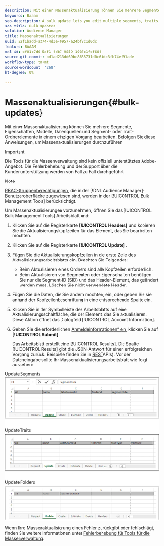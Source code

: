 ```yaml
---
description: Mit einer Massenaktualisierung können Sie mehrere Segmente, Eigenschaften, Modelle, Datenquellen und Segment- oder Trait-Ordnerelemente in einem einzigen Vorgang bearbeiten. Befolgen Sie diese Anweisungen, um Massenaktualisierungen durchzuführen.
keywords: Baaam
seo-description: A bulk update lets you edit multiple segments, traits, models, data sources, and segment or trait folder elements in a single operation. Follow these instructions to make bulk updates.
seo-title: Bulk Updates
solution: Audience Manager
title: Massenaktualisierungen
uuid: 22f1badd-a274-4d3e-9957-a24bf8c1d0dc
feature: BAAAM
exl-id: ef01c7d0-5af1-4db7-9859-1087c1fef684
source-git-commit: bd1ad233dd69bc8683731d0c63dc3fb74ef91ade
workflow-type: tm+mt
source-wordcount: '268'
ht-degree: 0%

---
```


# Massenaktualisierungen{#bulk-updates}

Mit einer Massenaktualisierung können Sie mehrere Segmente, Eigenschaften, Modelle, Datenquellen und Segment- oder Trait-Ordnerelemente in einem einzigen Vorgang bearbeiten. Befolgen Sie diese Anweisungen, um Massenaktualisierungen durchzuführen.

>[!IMPORTANT]
>
>Die Tools für die Massenverwaltung sind kein offiziell unterstütztes Adobe-Angebot. Die Fehlerbehebung und der Support über die Kundenunterstützung werden von Fall zu Fall durchgeführt.

<!-- 

t_bulk_updates.xml

 -->

>[!NOTE]
>
>[RBAC-Gruppenberechtigungen](../../features/administration/administration-overview.md), die in der [!DNL Audience Manager]-Benutzeroberfläche zugewiesen sind, werden in der [!UICONTROL Bulk Management Tools] berücksichtigt.

Um Massenaktualisierungen vorzunehmen, öffnen Sie das [!UICONTROL Bulk Management Tools] Arbeitsblatt und:

1. Klicken Sie auf die Registerkarte **[!UICONTROL Headers]** und kopieren Sie die Aktualisierungskopfzeilen für das Element, das Sie bearbeiten möchten.
2. Klicken Sie auf die Registerkarte **[!UICONTROL Update]** .
3. Fügen Sie die Aktualisierungskopfzeilen in die erste Zeile des Aktualisierungsarbeitsblatts ein. Beachten Sie Folgendes:

   * Beim Aktualisieren eines Ordners sind alle Kopfzeilen erforderlich.
   * Beim Aktualisieren von Segmenten oder Eigenschaften benötigen Sie nur die Segment-ID (SID) und das Header-Element, das geändert werden muss. Löschen Sie nicht verwendete Header.

4. Fügen Sie die Daten, die Sie ändern möchten, ein, oder geben Sie sie anhand der Kopfzeilenbeschriftung in eine entsprechende Spalte ein.
5. Klicken Sie in der Symbolleiste des Arbeitsblatts auf eine Aktualisierungsschaltfläche, die der        Element, das Sie aktualisieren.
Diese Aktion öffnet das Dialogfeld [!UICONTROL Account Information].

6. Geben Sie die erforderlichen [Anmeldeinformationen“ ein &#x200B;](../../reference/bulk-management-tools/bulk-management-intro.md#auth-reqs) klicken Sie auf **[!UICONTROL Submit]**.

   Das Arbeitsblatt erstellt eine [!UICONTROL Results]. Die Spalte [!UICONTROL Results] gibt die JSON-Antwort für einen erfolgreichen Vorgang zurück. Beispiele finden Sie in [REST](../../api/rest-api-main/rest-api-main.md)APIs). Vor der Dateneingabe sollte Ihr Massenaktualisierungsarbeitsblatt wie folgt aussehen:

![](assets/update.png)

Wenn Ihre Massenaktualisierung einen Fehler zurückgibt oder fehlschlägt, finden Sie weitere Informationen unter [Fehlerbehebung für Tools für die Massenverwaltung](../../reference/bulk-management-tools/bulk-troubleshooting.md).

